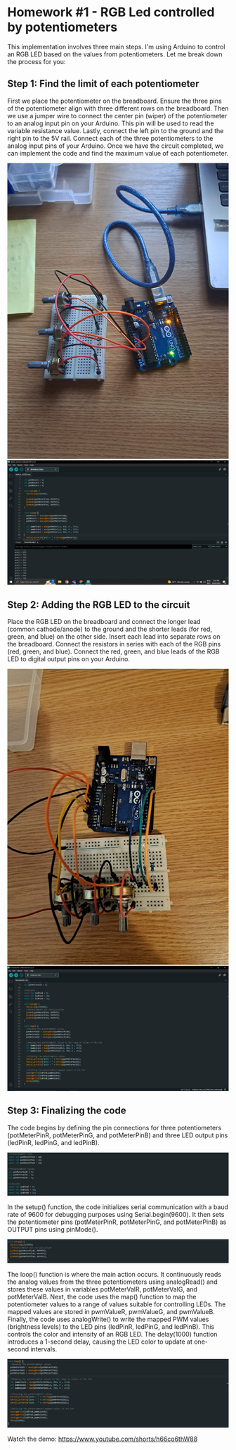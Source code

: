 # Homework #1 - RGB Led controlled by potentiometers

This implementation involves three main steps. I'm using Arduino to control an RGB LED based on the values from potentiometers. Let me break down the process for you:

## Step 1: Find the limit of each potentiometer

First we place the potentiometer on the breadboard. Ensure the three pins of the potentiometer align with three different rows on the breadboard. Then we use a jumper wire to connect the center pin (wiper) of the potentiometer to an analog input pin on your Arduino. This pin will be used to read the variable resistance value. Lastly, connect the left pin to the ground and the right pin to the 5V rail. Connect each of the three potentiometers to the analog input pins of your Arduino. Once we have the circuit completed, we can implement the code and find the maximum value of each potentiometer.

![Circuit implementation](https://github.com/mihaitufescu/IntroductionToRobotics/blob/main/Homeworks/Homework%20%231%20-%20RGB%20led%20controlled%20by%20potentiometer/Screenshots%20and%20pictures/step1-circuit.jpg)
![Code implementation](https://github.com/mihaitufescu/IntroductionToRobotics/blob/main/Homeworks/Homework%20%231%20-%20RGB%20led%20controlled%20by%20potentiometer/Screenshots%20and%20pictures/step1-code.PNG)

## Step 2: Adding the RGB LED to the circuit

Place the RGB LED on the breadboard and connect the longer lead (common cathode/anode) to the ground and the shorter leads (for red, green, and blue) on the other side. Insert each lead into separate rows on the breadboard. Connect the resistors in series with each of the RGB pins (red, green, and blue). Connect the red, green, and blue leads of the RGB LED to digital output pins on your Arduino.

![Circuit implementation](https://github.com/mihaitufescu/IntroductionToRobotics/blob/main/Homeworks/Homework%20%231%20-%20RGB%20led%20controlled%20by%20potentiometer/Screenshots%20and%20pictures/step2-circuit.jpg)
![Code implementation](https://github.com/mihaitufescu/IntroductionToRobotics/blob/main/Homeworks/Homework%20%231%20-%20RGB%20led%20controlled%20by%20potentiometer/Screenshots%20and%20pictures/step2-code.PNG)

## Step 3: Finalizing the code

The code begins by defining the pin connections for three potentiometers (potMeterPinR, potMeterPinG, and potMeterPinB) and three LED output pins (ledPinR, ledPinG, and ledPinB).

![Data definition](https://github.com/mihaitufescu/IntroductionToRobotics/blob/main/Homeworks/Homework%20%231%20-%20RGB%20led%20controlled%20by%20potentiometer/Screenshots%20and%20pictures/defining_data.PNG)

In the setup() function, the code initializes serial communication with a baud rate of 9600 for debugging purposes using Serial.begin(9600). It then sets the potentiometer pins (potMeterPinR, potMeterPinG, and potMeterPinB) as OUTPUT pins using pinMode().

![Setup](https://github.com/mihaitufescu/IntroductionToRobotics/blob/main/Homeworks/Homework%20%231%20-%20RGB%20led%20controlled%20by%20potentiometer/Screenshots%20and%20pictures/setup.PNG)

The loop() function is where the main action occurs. It continuously reads the analog values from the three potentiometers using analogRead() and stores these values in variables potMeterValR, potMeterValG, and potMeterValB. Next, the code uses the map() function to map the potentiometer values to a range of values suitable for controlling LEDs. The mapped values are stored in pwmValueR, pwmValueG, and pwmValueB. Finally, the code uses analogWrite() to write the mapped PWM values (brightness levels) to the LED pins (ledPinR, ledPinG, and ledPinB). This controls the color and intensity of an RGB LED. The delay(1000) function introduces a 1-second delay, causing the LED color to update at one-second intervals.

![Final code](https://github.com/mihaitufescu/IntroductionToRobotics/blob/main/Homeworks/Homework%20%231%20-%20RGB%20led%20controlled%20by%20potentiometer/Screenshots%20and%20pictures/step3-code.PNG)

Watch the demo:
https://www.youtube.com/shorts/h66co6thW88